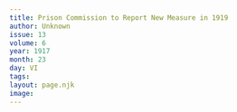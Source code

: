```yaml
---
title: Prison Commission to Report New Measure in 1919
author: Unknown
issue: 13
volume: 6
year: 1917
month: 23
day: VI
tags:
layout: page.njk
image:
---
```



